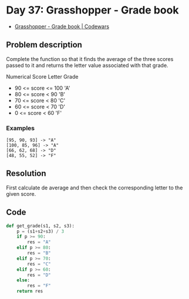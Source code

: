 # Day 37: Grasshopper - Grade book

- [Grasshopper - Grade book | Codewars](https://www.codewars.com/kata/55cbd4ba903825f7970000f5)

## Problem description

Complete the function so that it finds the average of the three scores passed to it and returns the letter value associated with that grade.

Numerical Score Letter Grade

- 90 <= score <= 100 'A'
- 80 <= score < 90 'B'
- 70 <= score < 80 'C'
- 60 <= score < 70 'D'
- 0 <= score < 60 'F'

### Examples

```text
[95, 90, 93] -> "A"
[100, 85, 96] -> "A"
[66, 62, 68] -> "D"
[48, 55, 52] -> "F"
```

## Resolution

First calculate de average and then check the corresponding letter to the given score.

## Code

```python
def get_grade(s1, s2, s3):
    p = (s1+s2+s3) / 3
    if p >= 90:
        res = "A"
    elif p >= 80:
        res = "B"
    elif p >= 70:
        res = "C"
    elif p >= 60:
        res = "D"
    else:
        res = "F"
    return res
```
